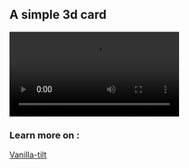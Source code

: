 ## A simple 3d card

![example](https://github.com/Wtheodoro/3d_parallax_card/blob/main/video/3dCardParallax.webm)

### Learn more on :
[Vanilla-tilt](https://micku7zu.github.io/vanilla-tilt.js/)